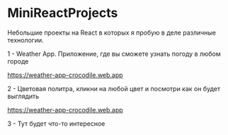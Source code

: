 # MiniReactProjects
Небольшие проекты на React в которых я пробую в деле различные технологии.

1 - Weather App. Приложение, где вы сможете узнать погоду в любом городе

https://weather-app-crocodile.web.app

2 - Цветовая политра, кликни на любой цвет и посмотри как он будет выглядить

https://weather-app-crocodile.web.app

3 - Тут будет что-то интересное

